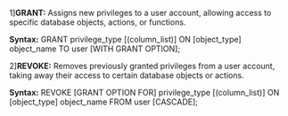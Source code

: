1]**GRANT:** Assigns new privileges to a user account, allowing access to specific database objects, actions, or functions.	

**Syntax:** GRANT privilege_type [(column_list)] ON [object_type] object_name TO user [WITH GRANT OPTION];


2]**REVOKE:**	Removes previously granted privileges from a user account, taking away their access to certain database objects or actions.

**Syntax:** REVOKE [GRANT OPTION FOR] privilege_type [(column_list)] ON [object_type] object_name FROM user [CASCADE];


